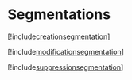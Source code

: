 # Segmentations

[!include[creationsegmentation](segmentations.creationsegmentation.autogen.md)]

[!include[modificationsegmentation](segmentations.modificationsegmentation.autogen.md)]

[!include[suppressionsegmentation](segmentations.suppressionsegmentation.autogen.md)]

























































































